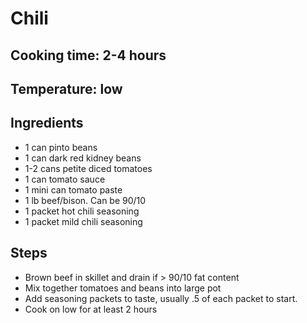 # Chili

## Cooking time: 2-4 hours
## Temperature: low

## Ingredients

- 1 can pinto beans
- 1 can dark red kidney beans
- 1-2 cans petite diced tomatoes
- 1 can tomato sauce
- 1 mini can tomato paste
- 1 lb beef/bison.  Can be 90/10
- 1 packet hot chili seasoning
- 1 packet mild chili seasoning

## Steps

- Brown beef in skillet and drain if > 90/10 fat content
- Mix together tomatoes and beans into large pot
- Add seasoning packets to taste, usually .5 of each packet to start.
- Cook on low for at least 2 hours

